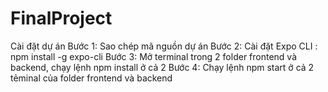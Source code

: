 # FinalProject

Cài đặt dự án
Bước 1: Sao chép mã nguồn dự án 
Bước 2: Cài đặt Expo CLI : npm install -g expo-cli
Bước 3: Mở terminal trong 2 folder frontend và backend, chạy lệnh npm install ở cả 2 
Bước 4: Chạy lệnh npm start ở cả 2 tẻminal của folder frontend và backend
